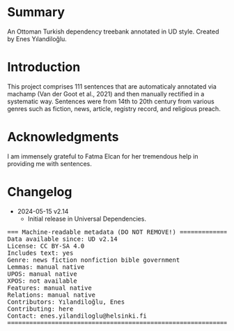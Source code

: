 # Summary

An Ottoman Turkish dependency treebank annotated in UD style. Created by Enes Yılandiloğlu.


# Introduction

This project comprises 111 sentences that are automaticaly annotated via machamp (Van der Goot et al., 2021)
and then manually rectified in a systematic way. Sentences were from 14th to 20th century from various genres
such as fiction, news, article, registry record, and religious preach.


# Acknowledgments

I am immensely grateful to Fatma Elcan for her tremendous help in providing me with sentences.


# Changelog

* 2024-05-15 v2.14
  * Initial release in Universal Dependencies.


<pre>
=== Machine-readable metadata (DO NOT REMOVE!) ================================
Data available since: UD v2.14
License: CC BY-SA 4.0
Includes text: yes
Genre: news fiction nonfiction bible government
Lemmas: manual native
UPOS: manual native
XPOS: not available
Features: manual native
Relations: manual native
Contributors: Yılandiloğlu, Enes
Contributing: here
Contact: enes.yilandiloglu@helsinki.fi
===============================================================================
</pre>

